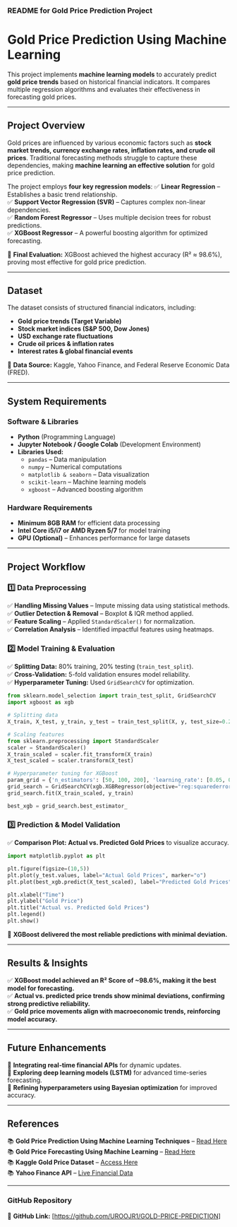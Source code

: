 ### **README for Gold Price Prediction Project**  

# **Gold Price Prediction Using Machine Learning**  
This project implements **machine learning models** to accurately predict **gold price trends** based on historical financial indicators. It compares multiple regression algorithms and evaluates their effectiveness in forecasting gold prices.

---

## **Project Overview**
Gold prices are influenced by various economic factors such as **stock market trends, currency exchange rates, inflation rates, and crude oil prices**. Traditional forecasting methods struggle to capture these dependencies, making **machine learning an effective solution** for gold price prediction.

The project employs **four key regression models**:
✅ **Linear Regression** – Establishes a basic trend relationship.  
✅ **Support Vector Regression (SVR)** – Captures complex non-linear dependencies.  
✅ **Random Forest Regressor** – Uses multiple decision trees for robust predictions.  
✅ **XGBoost Regressor** – A powerful boosting algorithm for optimized forecasting.  

📌 **Final Evaluation:** XGBoost achieved the highest accuracy (R² ≈ 98.6%), proving most effective for gold price prediction.

---

## **Dataset**
The dataset consists of structured financial indicators, including:
- **Gold price trends (Target Variable)**
- **Stock market indices (S&P 500, Dow Jones)**
- **USD exchange rate fluctuations**
- **Crude oil prices & inflation rates**
- **Interest rates & global financial events**

📌 **Data Source:** Kaggle, Yahoo Finance, and Federal Reserve Economic Data (FRED).

---

## **System Requirements**
### **Software & Libraries**
- **Python** (Programming Language)
- **Jupyter Notebook / Google Colab** (Development Environment)
- **Libraries Used:**
  - `pandas` – Data manipulation
  - `numpy` – Numerical computations
  - `matplotlib & seaborn` – Data visualization
  - `scikit-learn` – Machine learning models
  - `xgboost` – Advanced boosting algorithm

### **Hardware Requirements**
- **Minimum 8GB RAM** for efficient data processing
- **Intel Core i5/i7 or AMD Ryzen 5/7** for model training
- **GPU (Optional)** – Enhances performance for large datasets

---

## **Project Workflow**
### **1️⃣ Data Preprocessing**
✅ **Handling Missing Values** – Impute missing data using statistical methods.  
✅ **Outlier Detection & Removal** – Boxplot & IQR method applied.  
✅ **Feature Scaling** – Applied `StandardScaler()` for normalization.  
✅ **Correlation Analysis** – Identified impactful features using heatmaps.

### **2️⃣ Model Training & Evaluation**
✅ **Splitting Data:** 80% training, 20% testing (`train_test_split`).  
✅ **Cross-Validation:** 5-fold validation ensures model reliability.  
✅ **Hyperparameter Tuning:** Used `GridSearchCV` for optimization.  

```python
from sklearn.model_selection import train_test_split, GridSearchCV
import xgboost as xgb

# Splitting data
X_train, X_test, y_train, y_test = train_test_split(X, y, test_size=0.2, random_state=42)

# Scaling features
from sklearn.preprocessing import StandardScaler
scaler = StandardScaler()
X_train_scaled = scaler.fit_transform(X_train)
X_test_scaled = scaler.transform(X_test)

# Hyperparameter tuning for XGBoost
param_grid = {'n_estimators': [50, 100, 200], 'learning_rate': [0.05, 0.1, 0.2], 'max_depth': [3, 5, 7]}
grid_search = GridSearchCV(xgb.XGBRegressor(objective="reg:squarederror"), param_grid, cv=5, scoring='r2', n_jobs=-1)
grid_search.fit(X_train_scaled, y_train)

best_xgb = grid_search.best_estimator_
```

### **3️⃣ Prediction & Model Validation**
✅ **Comparison Plot:** **Actual vs. Predicted Gold Prices** to visualize accuracy.

```python
import matplotlib.pyplot as plt

plt.figure(figsize=(10,5))
plt.plot(y_test.values, label="Actual Gold Prices", marker="o")
plt.plot(best_xgb.predict(X_test_scaled), label="Predicted Gold Prices", linestyle="dashed", marker="s")

plt.xlabel("Time")
plt.ylabel("Gold Price")
plt.title("Actual vs. Predicted Gold Prices")
plt.legend()
plt.show()
```

📌 **XGBoost delivered the most reliable predictions with minimal deviation.**

---

## **Results & Insights**
✅ **XGBoost model achieved an R² Score of ~98.6%, making it the best model for forecasting.**  
✅ **Actual vs. predicted price trends show minimal deviations, confirming strong predictive reliability.**  
✅ **Gold price movements align with macroeconomic trends, reinforcing model accuracy.**  

---

## **Future Enhancements**
🚀 **Integrating real-time financial APIs** for dynamic updates.  
🚀 **Exploring deep learning models (LSTM)** for advanced time-series forecasting.  
🚀 **Refining hyperparameters using Bayesian optimization** for improved accuracy.  

---

## **References**
📚 **Gold Price Prediction Using Machine Learning Techniques** – [Read Here](https://www.ijraset.com/research-paper/gold-price-prediction-using-machine-learning-techniques)  
📚 **Gold Price Forecasting Using Machine Learning** – [Read Here](https://link.springer.com/chapter/10.1007/978-3-031-82383-1_22)  
📚 **Kaggle Gold Price Dataset** – [Access Here](https://www.kaggle.com/)  
📚 **Yahoo Finance API** – [Live Financial Data](https://www.yahoofinance.com/)  

---

### **GitHub Repository**
🔗 **GitHub Link:** [https://github.com/UROOJR1/GOLD-PRICE-PREDICTION]  

